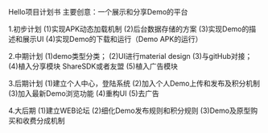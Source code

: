 Hello项目计划书
主要创意：一个展示和分享Demo的平台

1.初步计划
    (1)实现APK动态加载机制
    (2)后台数据存储的方案
    (3)实现Demo的描述和展示UI
	(4)实现Demo的下载和运行（Demo APK的运行）
	
2.中期计划
    (1)demo类型分类；
	(2)UI进行material design
	(3)与gitHub对接；
	(4)植入分享模块 ShareSDK或者友盟
	(5)植入广告模块
	
3.后期计划
    (1)建立个人中心，登陆系统
	(2)加入个人Demo上传和发布及积分机制
	(3)加入最新Demo浏览功能
	(4)重构UI
	(5)去广告
	
4.大后期
    (1)建立WEB论坛
	(2)细化Demo发布规则和积分规则
	(3)Demo及原型购买和收费分成机制